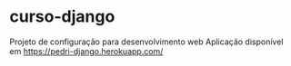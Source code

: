 # curso-django
Projeto de configuração para desenvolvimento web
Aplicação disponível em https://pedri-django.herokuapp.com/
